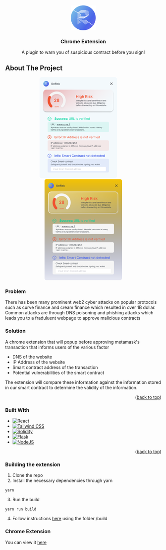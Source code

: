 <!-- PROJECT LOGO -->
<br />
<div align="center">
  <img src="images/logo.png" alt="Logo" width="80" height="80">
  <h3 align="center">Chrome Extension</h3>

  <p align="center">
    A plugin to warn you of suspicious contract before you sign!
    <br />
  </p>
</div>

<!-- ABOUT THE PROJECT -->

## About The Project

<div align="center">
  <img src="images/screenshot-1.png" alt="Logo" width="250">
  &nbsp; &nbsp; &nbsp; &nbsp;
  <img src="images/screenshot-2.png" alt="Logo" width="250">
</div>

### Problem

There has been many prominent web2 cyber attacks on popular protocols such as curve finance and cream finance which resulted in over 1B dollar. Common attacks are through DNS poisoning and phishing attacks which leads you to a fraduluent webpage to approve malicious contracts

### Solution

A chrome extension that will popup before approving metamask's transaction that informs users of the various factor

- DNS of the website
- IP Address of the website
- Smart contract address of the transaction
- Potential vulnerabilities of the smart contract

The extension will compare these information against the information stored in our smart contract to determine the validity of the information.

<p align="right">(<a href="#readme-top">back to top</a>)</p>

### Built With

- [![React][react.js]][react-url]
- [![Tailwind CSS][tailwind css]][tailwind-url]
- [![Solidity][solidity]][solidity-url]
- [![Flask][flask]][flask-url]
- [![NodeJS][nodejs]][nodejs-url]

<p align="right">(<a href="#readme-top">back to top</a>)</p>

### Building the extension

1. Clone the repo
2. Install the necessary dependencies through yarn

```
yarn
```

3. Run the build

```
yarn run build
```

4. Follow instructions [here](https://superuser.com/questions/247651/how-does-one-install-an-extension-for-chrome-browser-from-the-local-file-system) using the folder /build

### Chrome Extension

You can view it [here](https://chrome.google.com/webstore/detail/derisk/lkafnhjnkfolengjlhmceojlmjbbllof?hl=en-GB&authuser=0)

<!-- MARKDOWN LINKS & IMAGES -->
<!-- https://www.markdownguide.org/basic-syntax/#reference-style-links -->

[react.js]: https://img.shields.io/badge/React-20232A?style=for-the-badge&logo=react&logoColor=61DAFB
[react-url]: https://reactjs.org/
[tailwind css]: https://img.shields.io/badge/Tailwind_CSS-38B2AC?style=for-the-badge&logo=tailwind-css&logoColor=white
[tailwind-url]: https://tailwindcss.com/
[solidity]: https://img.shields.io/badge/Solidity-e6e6e6?style=for-the-badge&logo=solidity&logoColor=black
[solidity-url]: https://soliditylang.org/
[flask]: https://img.shields.io/badge/Flask-000000?style=for-the-badge&logo=flask&logoColor=white
[flask-url]: https://flask.palletsprojects.com/en/2.2.x/
[nodejs]: https://img.shields.io/badge/node.js-6DA55F?style=for-the-badge&logo=node.js&logoColor=white
[nodejs-url]: https://nodejs.org/en/

